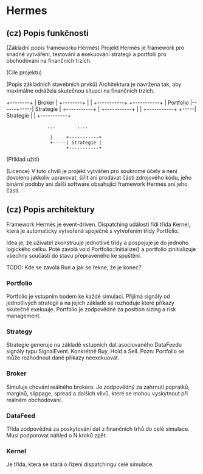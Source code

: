 ﻿Hermes
======

(cz) Popis funkčnosti
---------------------

(Základní popis frameworku Hermés)
Projekt Hermés je framework pro snadné vytváření, testování a exekuování
strategií a portfolií pro obchodování na finančních trzích.

(Cíle projektu)

(Popis základních stavebních prvků)
Architektura je navržena tak, aby maximálne odrážela skutečnou situaci na
finančních trzích. 

  +--------+
  | Broker |
  +--------+
       |
	   |
 +-----------+            +-----------+
 | Portfolio |------+-----| Strategie |
 +-----------+      |     +-----------+
                    |
					|     +-----------+
					+-----| Strategie |
				    |     +-----------+
					
				   ...        ....

                    |	  +-----------+
					+-----| Strategie |
						  +-----------+

(Příklad užití)

(Licence)
V tuto chvíli je projekt vytvářen pro soukromé účely a není dovoleno
jakkoliv upravovat, šířit ani prodávat části zdrojového kódu, jeho binární
podoby ani další software obsahující framework Hermés ani jeho části.

(cz) Popis architektury
-----------------------

Framework Hermés je event-driven. Dispatching událostí řídí třída Kernel, která
je automaticky vytvořená spoječně s vytvořením třídy Portfolio.

Idea je, že uživatel zkonstruuje jednotlivé třídy a pospojuje je do jednoho
logického celku. Poté zavolá void Portfolio::Initialize() a portfolio
zinitializuje všechny součásti do stavu přepraveného ke spuštění.

TODO: Kde se zavolá Run a jak se řekne, že je konec?

### Portfolio ###
Portfolio je vstupním bodem ke každé simulaci. Přijímá signály od jednotlivých
strategií a na jejich základě se rozhoduje které příkazy skutečně exekuuje.
Portfolio je zodpovědné za position sizing a risk management.

### Strategy ###
Strategie generuje na základě vstupních dat asociovaného DataFeedu signály typu
SignalEvent. Konkrétně Buy, Hold a Sell. Pozn: Portfolio se může rozhodnout
dané příkazy neexekuovat.

### Broker ###
Simuluje chování reálného brokera. Je zodpovědný za zahrnutí popratků, marginů,
slippage, spread a dalších vlivů, které se mohou vyskytnout při reálném
obchodování.

### DataFeed ###
Třída zodpovědná za poskytování dat z finančních trhů do celé simulace.
Musí podporovat náhled o N kroků zpět.

### Kernel ###
Je třída, která se stará o řízení dispatchingu celé simulace.
